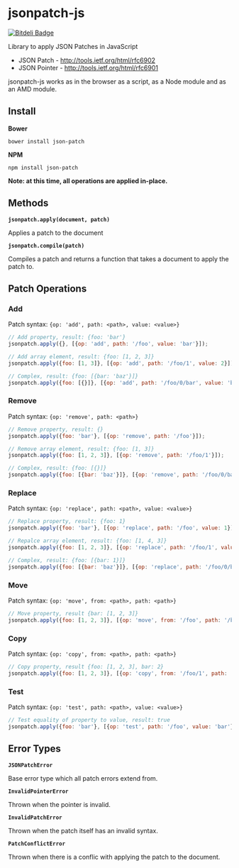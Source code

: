 # jsonpatch-js

[![Bitdeli Badge](https://d2weczhvl823v0.cloudfront.net/bruth/jsonpatch-js/trend.png)](https://bitdeli.com/free "Bitdeli Badge")

Library to apply JSON Patches in JavaScript

- JSON Patch - http://tools.ietf.org/html/rfc6902
- JSON Pointer - http://tools.ietf.org/html/rfc6901

jsonpatch-js works as in the browser as a script, as a Node module and as an
AMD module.

## Install

**Bower**

```
bower install json-patch
```

**NPM**

```
npm install json-patch
```

**Note: at this time, all operations are applied in-place.**

## Methods

**`jsonpatch.apply(document, patch)`**

Applies a patch to the document

**`jsonpatch.compile(patch)`**

Compiles a patch and returns a function that takes a document to apply the patch to.

## Patch Operations

### Add

Patch syntax: `{op: 'add', path: <path>, value: <value>}`

```javascript
// Add property, result: {foo: 'bar'}
jsonpatch.apply({}, [{op: 'add', path: '/foo', value: 'bar'}]);

// Add array element, result: {foo: [1, 2, 3]}
jsonpatch.apply({foo: [1, 3]}, [{op: 'add', path: '/foo/1', value: 2}]);

// Complex, result: {foo: [{bar: 'baz'}]}
jsonpatch.apply({foo: [{}]}, [{op: 'add', path: '/foo/0/bar', value: 'baz'}]);
```

### Remove

Patch syntax: `{op: 'remove', path: <path>}`

```javascript
// Remove property, result: {}
jsonpatch.apply({foo: 'bar'}, [{op: 'remove', path: '/foo'}]);

// Remove array element, result: {foo: [1, 3]}
jsonpatch.apply({foo: [1, 2, 3]}, [{op: 'remove', path: '/foo/1'}]);

// Complex, result: {foo: [{}]}
jsonpatch.apply({foo: [{bar: 'baz'}]}, [{op: 'remove', path: '/foo/0/bar'}]);
```

### Replace

Patch syntax: `{op: 'replace', path: <path>, value: <value>}`

```javascript
// Replace property, result: {foo: 1}
jsonpatch.apply({foo: 'bar'}, [{op: 'replace', path: '/foo', value: 1}]);

// Repalce array element, result: {foo: [1, 4, 3]}
jsonpatch.apply({foo: [1, 2, 3]}, [{op: 'replace', path: '/foo/1', value: 4}]);

// Complex, result: {foo: [{bar: 1}]}
jsonpatch.apply({foo: [{bar: 'baz'}]}, [{op: 'replace', path: '/foo/0/bar', value: 1}]);
```

### Move

Patch syntax: `{op: 'move', from: <path>, path: <path>}`

```javascript
// Move property, result {bar: [1, 2, 3]}
jsonpatch.apply({foo: [1, 2, 3]}, [{op: 'move', from: '/foo', path: '/bar'}]);
```

### Copy

Patch syntax: `{op: 'copy', from: <path>, path: <path>}`

```javascript
// Copy property, result {foo: [1, 2, 3], bar: 2}
jsonpatch.apply({foo: [1, 2, 3]}, [{op: 'copy', from: '/foo/1', path: '/bar'}]);
```

### Test

Patch syntax: `{op: 'test', path: <path>, value: <value>}`

```javascript
// Test equality of property to value, result: true
jsonpatch.apply({foo: 'bar'}, [{op: 'test', path: '/foo', value: 'bar'}]
```

## Error Types

**`JSONPatchError`**

Base error type which all patch errors extend from.

**`InvalidPointerError`**

Thrown when the pointer is invalid.

**`InvalidPatchError`**

Thrown when the patch itself has an invalid syntax.

**`PatchConflictError`**

Thrown when there is a conflic with applying the patch to the document.
